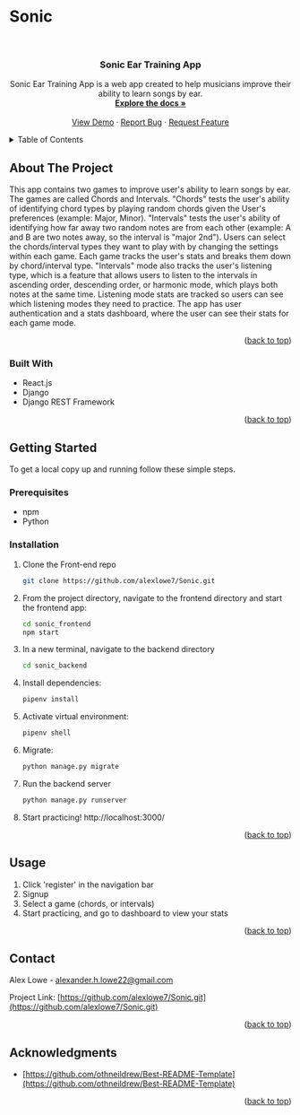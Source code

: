 # Sonic
<!-- Improved compatibility of back to top link: See: https://github.com/othneildrew/Best-README-Template/pull/73 -->
<a name="readme-top"></a>
<!--
*** Thanks for checking out the Best-README-Template. If you have a suggestion
*** that would make this better, please fork the repo and create a pull request
*** or simply open an issue with the tag "enhancement".
*** Don't forget to give the project a star!
*** Thanks again! Now go create something AMAZING! :D
-->



<!-- PROJECT SHIELDS -->
<!--
*** I'm using markdown "reference style" links for readability.
*** Reference links are enclosed in brackets [ ] instead of parentheses ( ).
*** See the bottom of this document for the declaration of the reference variables
*** for contributors-url, forks-url, etc. This is an optional, concise syntax you may use.
*** https://www.markdownguide.org/basic-syntax/#reference-style-links
-->
<!-- PROJECT LOGO -->
<br />
<div align="center">

<h3 align="center">Sonic Ear Training App</h3>

  <p align="center">
    Sonic Ear Training App is a web app created to help musicians improve their ability to learn songs by ear.
    <br />
    <a href="https://github.com/alexlowe7/Sonic.git"><strong>Explore the docs »</strong></a>
    <br />
    <br />
    <a href="https://github.com/alexlowe7/Sonic.git">View Demo</a>
    ·
    <a href="https://github.com/alexlowe7/Sonic.git/issues">Report Bug</a>
    ·
    <a href="https://github.com/alexlowe7/Sonic.git/issues">Request Feature</a>
  </p>
</div>



<!-- TABLE OF CONTENTS -->
<details>
  <summary>Table of Contents</summary>
  <ol>
    <li>
      <a href="#about-the-project">About The Project</a>
      <ul>
        <li><a href="#built-with">Built With</a></li>
      </ul>
    </li>
    <li>
      <a href="#getting-started">Getting Started</a>
      <ul>
        <li><a href="#prerequisites">Prerequisites</a></li>
        <li><a href="#installation">Installation</a></li>
      </ul>
    </li>
    <li><a href="#usage">Usage</a></li>
    <li><a href="#roadmap">Roadmap</a></li>
    <li><a href="#contributing">Contributing</a></li>
    <li><a href="#license">License</a></li>
    <li><a href="#contact">Contact</a></li>
    <li><a href="#acknowledgments">Acknowledgments</a></li>
  </ol>
</details>



<!-- ABOUT THE PROJECT -->
## About The Project

This app contains two games to improve user's ability to learn songs by ear. The games are called Chords and Intervals. 
"Chords" tests the user's ability of identifying chord types by playing random chords given the User's preferences (example: Major, Minor).
"Intervals" tests the user's ability of identifying how far away two random notes are from each other (example: A and B are two notes away, so the interval is "major 2nd").
Users can select the chords/interval types they want to play with by changing the settings within each game.
Each game tracks the user's stats and breaks them down by chord/interval type. 
"Intervals" mode also tracks the user's listening type, which is a feature that allows users to listen to the intervals in ascending order, descending order, or harmonic mode, which plays both notes at the same time.
Listening mode stats are tracked so users can see which listening modes they need to practice.
The app has user authentication and a stats dashboard, where the user can see their stats for each game mode.

<p align="right">(<a href="#readme-top">back to top</a>)</p>

### Built With

* React.js
* Django
* Django REST Framework

<p align="right">(<a href="#readme-top">back to top</a>)</p>



<!-- GETTING STARTED -->
## Getting Started

To get a local copy up and running follow these simple steps.

### Prerequisites

* npm
* Python

### Installation

1. Clone the Front-end repo
   ```sh
   git clone https://github.com/alexlowe7/Sonic.git
   ```
2. From the project directory, navigate to the frontend directory and start the frontend app:
   ```sh
   cd sonic_frontend
   npm start
   ```
3. In a new terminal, navigate to the backend directory
   ```sh
   cd sonic_backend
   ```
4. Install dependencies:
   ```sh
   pipenv install
   ```
5. Activate virtual environment:
   ```sh
   pipenv shell
   ```
6. Migrate:
   ```sh
   python manage.py migrate
   ```
7. Run the backend server
   ```sh
   python manage.py runserver
   ```
8. Start practicing! http://localhost:3000/


<p align="right">(<a href="#readme-top">back to top</a>)</p>



<!-- USAGE EXAMPLES -->
## Usage

1. Click 'register' in the navigation bar
2. Signup
3. Select a game (chords, or intervals)
4. Start practicing, and go to dashboard to view your stats

<p align="right">(<a href="#readme-top">back to top</a>)</p>

<!-- CONTACT -->
## Contact

Alex Lowe - alexander.h.lowe22@gmail.com

Project Link: [https://github.com/alexlowe7/Sonic.git](https://github.com/alexlowe7/Sonic.git)

<p align="right">(<a href="#readme-top">back to top</a>)</p>



<!-- ACKNOWLEDGMENTS -->
## Acknowledgments

* [https://github.com/othneildrew/Best-README-Template](https://github.com/othneildrew/Best-README-Template)

<p align="right">(<a href="#readme-top">back to top</a>)</p>



<!-- MARKDOWN LINKS & IMAGES -->
<!-- https://www.markdownguide.org/basic-syntax/#reference-style-links -->
[contributors-shield]: https://img.shields.io/github/contributors/github_username/repo_name.svg?style=for-the-badge
[contributors-url]: https://github.com/github_username/repo_name/graphs/contributors
[forks-shield]: https://img.shields.io/github/forks/github_username/repo_name.svg?style=for-the-badge
[forks-url]: https://github.com/github_username/repo_name/network/members
[stars-shield]: https://img.shields.io/github/stars/github_username/repo_name.svg?style=for-the-badge
[stars-url]: https://github.com/github_username/repo_name/stargazers
[issues-shield]: https://img.shields.io/github/issues/github_username/repo_name.svg?style=for-the-badge
[issues-url]: https://github.com/github_username/repo_name/issues
[license-shield]: https://img.shields.io/github/license/github_username/repo_name.svg?style=for-the-badge
[license-url]: https://github.com/github_username/repo_name/blob/master/LICENSE.txt
[linkedin-shield]: https://img.shields.io/badge/-LinkedIn-black.svg?style=for-the-badge&logo=linkedin&colorB=555
[linkedin-url]: https://linkedin.com/in/linkedin_username
[product-screenshot]: images/screenshot.png
[Next.js]: https://img.shields.io/badge/next.js-000000?style=for-the-badge&logo=nextdotjs&logoColor=white
[Next-url]: https://nextjs.org/
[React.js]: https://img.shields.io/badge/React-20232A?style=for-the-badge&logo=react&logoColor=61DAFB
[React-url]: https://reactjs.org/
[Vue.js]: https://img.shields.io/badge/Vue.js-35495E?style=for-the-badge&logo=vuedotjs&logoColor=4FC08D
[Vue-url]: https://vuejs.org/
[Angular.io]: https://img.shields.io/badge/Angular-DD0031?style=for-the-badge&logo=angular&logoColor=white
[Angular-url]: https://angular.io/
[Svelte.dev]: https://img.shields.io/badge/Svelte-4A4A55?style=for-the-badge&logo=svelte&logoColor=FF3E00
[Svelte-url]: https://svelte.dev/
[Laravel.com]: https://img.shields.io/badge/Laravel-FF2D20?style=for-the-badge&logo=laravel&logoColor=white
[Laravel-url]: https://laravel.com
[Bootstrap.com]: https://img.shields.io/badge/Bootstrap-563D7C?style=for-the-badge&logo=bootstrap&logoColor=white
[Bootstrap-url]: https://getbootstrap.com
[JQuery.com]: https://img.shields.io/badge/jQuery-0769AD?style=for-the-badge&logo=jquery&logoColor=white
[JQuery-url]: https://jquery.com 
